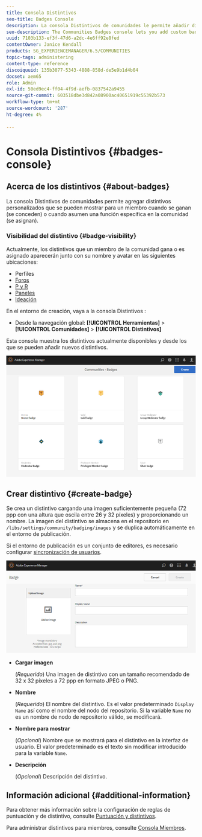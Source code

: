 ```yaml
---
title: Consola Distintivos
seo-title: Badges Console
description: La consola Distintivos de comunidades le permite añadir distintivos personalizados que se pueden mostrar para los miembros cuando se ganan (se conceden) o cuando asumen una función específica en la comunidad (se asignan)
seo-description: The Communities Badges console lets you add custom badges that can be displayed for members when earned (awarded) or when they take on a specific role in the community (assigned)
uuid: 7103b133-ef3f-47d6-a2dc-4e6ff92e8fed
contentOwner: Janice Kendall
products: SG_EXPERIENCEMANAGER/6.5/COMMUNITIES
topic-tags: administering
content-type: reference
discoiquuid: 135b3077-5343-4888-858d-de5e9b1d4b04
docset: aem65
role: Admin
exl-id: 50ed9ec4-ff04-4f9d-aefb-0837542a9455
source-git-commit: 603518dbe3d842a08900ac40651919c55392b573
workflow-type: tm+mt
source-wordcount: '287'
ht-degree: 4%

---
```


# Consola Distintivos {#badges-console}

## Acerca de los distintivos {#about-badges}

La consola Distintivos de comunidades permite agregar distintivos personalizados que se pueden mostrar para un miembro cuando se ganan (se conceden) o cuando asumen una función específica en la comunidad (se asignan).

### Visibilidad del distintivo {#badge-visibility}

Actualmente, los distintivos que un miembro de la comunidad gana o es asignado aparecerán junto con su nombre y avatar en las siguientes ubicaciones:

* Perfiles
* [Foros](/help/communities/forum.md)
* [P y R](/help/communities/working-with-qna.md)
* [Paneles](/help/communities/enabling-leaderboard.md)
* [Ideación](/help/communities/ideation-feature.md)

En el entorno de creación, vaya a la consola Distintivos :

* Desde la navegación global: **[!UICONTROL Herramientas]** > **[!UICONTROL Comunidades]** > **[!UICONTROL Distintivos]**

Esta consola muestra los distintivos actualmente disponibles y desde los que se pueden añadir nuevos distintivos.

![badges-homepage](assets/badges-homepage.png)

## Crear distintivo {#create-badge}

Se crea un distintivo cargando una imagen suficientemente pequeña (72 ppp con una altura que oscila entre 26 y 32 píxeles) y proporcionando un nombre. La imagen del distintivo se almacena en el repositorio en `/libs/settings/community/badging/images` y se duplica automáticamente en el entorno de publicación.

Si el entorno de publicación es un conjunto de editores, es necesario configurar [sincronización de usuarios](/help/communities/sync.md).

![create-badge](assets/create-badge.png)

* **Cargar imagen**

   (*Requerido*) Una imagen de distintivo con un tamaño recomendado de 32 x 32 píxeles a 72 ppp en formato JPEG o PNG.

* **Nombre**

   (*Requerido*) El nombre del distintivo. Es el valor predeterminado `Display Name` así como el nombre del nodo del repositorio. Si la variable `Name` no es un nombre de nodo de repositorio válido, se modificará.

* **Nombre para mostrar**

   (*Opcional*) Nombre que se mostrará para el distintivo en la interfaz de usuario. El valor predeterminado es el texto sin modificar introducido para la variable `Name`.

* **Descripción**

   (*Opcional*) Descripción del distintivo.

## Información adicional {#additional-information}

Para obtener más información sobre la configuración de reglas de puntuación y de distintivo, consulte [Puntuación y distintivos](/help/communities/implementing-scoring.md).

Para administrar distintivos para miembros, consulte [Consola Miembros](/help/communities/members.md).
